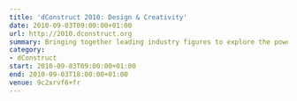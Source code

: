 ```yaml
---
title: 'dConstruct 2010: Design & Creativity'
date: 2010-09-03T09:00:00+01:00
url: http://2010.dconstruct.org
summary: Bringing together leading industry figures to explore the power of design thinking and show how we can all become just a little bit more creative.
category:
- dConstruct
start: 2010-09-03T09:00:00+01:00
end: 2010-09-03T18:00:00+01:00
venue: 9c2xrvf6+fr
---
```

